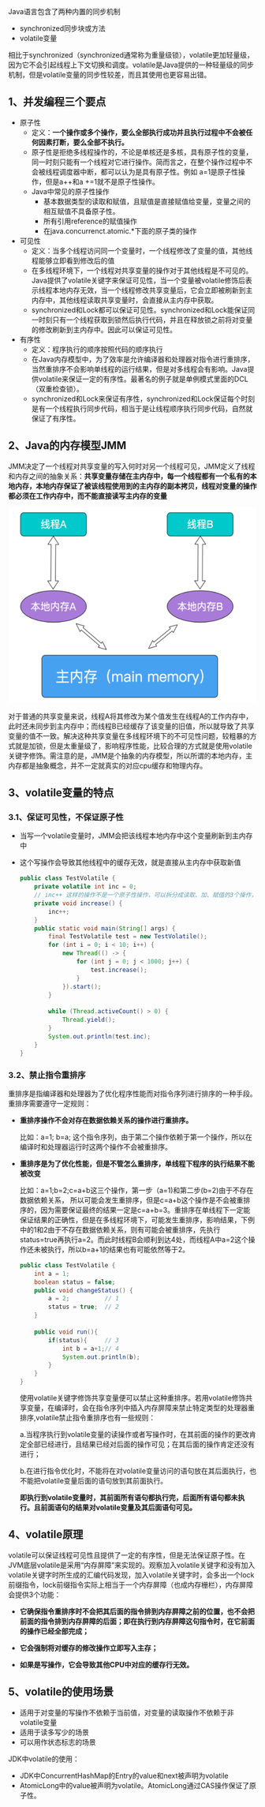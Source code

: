 Java语言包含了两种内置的同步机制

- synchronized同步块或方法
- volatile变量

相比于synchronized（synchronized通常称为重量级锁），volatile更加轻量级，因为它不会引起线程上下文切换和调度。volatile是Java提供的一种轻量级的同步机制，但是volatile变量的同步性较差，而且其使用也更容易出错。

## 1、并发编程三个要点

- 原子性
    - 定义：**一个操作或多个操作，要么全部执行成功并且执行过程中不会被任何因素打断，要么全部不执行。**
    - 原子性是拒绝多线程操作的，不论是单核还是多核，具有原子性的变量，同一时刻只能有一个线程对它进行操作。简而言之，在整个操作过程中不会被线程调度器中断，都可以认为是具有原子性。例如 a=1是原子性操作，但是a++和a +=1就不是原子性操作。
    - Java中常见的原子性操作
        - 基本数据类型的读取和赋值，且赋值是直接赋值给变量，变量之间的相互赋值不具备原子性。
        - 所有引用reference的赋值操作
        - 在java.concurrenct.atomic.*下面的原子类的操作
- 可见性
    - 定义：当多个线程访问同一个变量时，一个线程修改了变量的值，其他线程能够立即看到修改后的值
    - 在多线程环境下，一个线程对共享变量的操作对于其他线程是不可见的。Java提供了volatile关键字来保证可见性，当一个变量被volatile修饰后表示线程本地内存无效，当一个线程修改共享变量后，它会立即被刷新到主内存中，其他线程读取共享变量时，会直接从主内存中获取。
    - synchronized和Lock都可以保证可见性。synchronized和Lock能保证同一时刻只有一个线程获取到锁然后执行代码，并且在释放锁之前将对变量的修改刷新到主内存中。因此可以保证可见性。
- 有序性
    - 定义：程序执行的顺序按照代码的顺序执行
    - 在Java内存模型中，为了效率是允许编译器和处理器对指令进行重排序，当然重排序不会影响单线程的运行结果，但是对多线程会有影响。Java提供volatile来保证一定的有序性。最著名的例子就是单例模式里面的DCL（双重检查锁）。
    - synchronized和Lock来保证有序性，synchronized和Lock保证每个时刻是有一个线程执行同步代码，相当于是让线程顺序执行同步代码，自然就保证了有序性。

## 2、Java的内存模型JMM

JMM决定了一个线程对共享变量的写入何时对另一个线程可见，JMM定义了线程和内存之间的抽象关系：**共享变量存储在主内存中，每一个线程都有一个私有的本地内存，本地内存保证了被该线程使用到的主内存的副本拷贝，线程对变量的操作都必须在工作内存中，而不能直接读写主内存的变量**

<img src=".images/640.png" alt="img" style="zoom:100%;" />



对于普通的共享变量来说，线程A将其修改为某个值发生在线程A的工作内存中，此时还未同步到主内存中；而线程B已经缓存了该变量的旧值，所以就导致了共享变量的值不一致。解决这种共享变量在多线程环境下的不可见性问题，较粗暴的方式就是加锁，但是太重量级了，影响程序性能，比较合理的方式就是使用volatile关键字修饰。需注意的是，JMM是个抽象的内存模型，所以所谓的本地内存，主内存都是抽象概念，并不一定就真实的对应cpu缓存和物理内存。

## 3、volatile变量的特点

### 3.1、保证可见性，不保证原子性

- 当写一个volatile变量时，JMM会把该线程本地内存中这个变量刷新到主内存中

- 这个写操作会导致其他线程中的缓存无效，就是直接从主内存中获取新值

    ```java
    public class TestVolatile {
        private volatile int inc = 0;
        // inc++ 这样的操作不是一个原子性操作，可以拆分成读取、加、赋值的3个操作，所以结果并不能达到预期的10000。
        private void increase() {
            inc++;
        }
        public static void main(String[] args) {
            final TestVolatile test = new TestVolatile();
            for (int i = 0; i < 10; i++) {
                new Thread(() -> {
                    for (int j = 0; j < 1000; j++) {
                        test.increase();
                    }
                }).start();
            }
    
            while (Thread.activeCount() > 0) {
                Thread.yield();
            }
            System.out.println(test.inc);
        }
    }
    ```

    

### 3.2、禁止指令重排序

​			重排序是指编译器和处理器为了优化程序性能而对指令序列进行排序的一种手段。重排序需要遵守一定规则：

- **重排序操作不会对存在数据依赖关系的操作进行重排序。**

    比如：a=1; b=a;  这个指令序列，由于第二个操作依赖于第一个操作，所以在编译时和处理器运行时这两个操作不会被重排序。

- **重排序是为了优化性能，但是不管怎么重排序，单线程下程序的执行结果不能被改变**

    比如：a=1;b=2;c=a+b这三个操作，第一步（a=1)和第二步(b=2)由于不存在数据依赖关系， 所以可能会发生重排序，但是c=a+b这个操作是不会被重排序的，因为需要保证最终的结果一定是c=a+b=3。重排序在单线程下一定能保证结果的正确性，但是在多线程环境下，可能发生重排序，影响结果，下例中的1和2由于不存在数据依赖关系，则有可能会被重排序，先执行status=true再执行a=2。而此时线程B会顺利到达4处，而线程A中a=2这个操作还未被执行，所以b=a+1的结果也有可能依然等于2。

    ```java
    public class TestVolatile {
        int a = 1;
        boolean status = false;
        public void changeStatus() {
            a = 2;			// 1
            status = true;  // 2
        }
        
        public void run(){
            if(status){		// 3	
                int b = a+1;// 4
                System.out.println(b);
            }
        }
    }
    ```

    使用volatile关键字修饰共享变量便可以禁止这种重排序。若用volatile修饰共享变量，在编译时，会在指令序列中插入内存屏障来禁止特定类型的处理器重排序,volatile禁止指令重排序也有一些规则：

    a.当程序执行到volatile变量的读操作或者写操作时，在其前面的操作的更改肯定全部已经进行，且结果已经对后面的操作可见；在其后面的操作肯定还没有进行；

    b.在进行指令优化时，不能将在对volatile变量访问的语句放在其后面执行，也不能把volatile变量后面的语句放到其前面执行。

    **即执行到volatile变量时，其前面所有语句都执行完，后面所有语句都未执行。且前面语句的结果对volatile变量及其后面语句可见。**

## 4、volatile原理

volatile可以保证线程可见性且提供了一定的有序性，但是无法保证原子性。在JVM底层volatile是采用“内存屏障”来实现的。观察加入volatile关键字和没有加入volatile关键字时所生成的汇编代码发现，加入volatile关键字时，会多出一个lock前缀指令，lock前缀指令实际上相当于一个内存屏障（也成内存栅栏），内存屏障会提供3个功能：

- **它确保指令重排序时不会把其后面的指令排到内存屏障之前的位置，也不会把前面的指令排到内存屏障的后面；即在执行到内存屏障这句指令时，在它前面的操作已经全部完成；**

- **它会强制将对缓存的修改操作立即写入主存；**

- **如果是写操作，它会导致其他CPU中对应的缓存行无效。**

## 5、volatile的使用场景

- 适用于对变量的写操作不依赖于当前值，对变量的读取操作不依赖于非volatile变量
- 适用于读多写少的场景
- 可以用作状态标志的场景

JDK中volatile的使用：

- JDK中ConcurrentHashMap的Entry的value和next被声明为volatile
- AtomicLong中的value被声明为volatile。AtomicLong通过CAS操作保证了原子性。